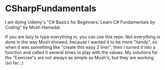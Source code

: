 # CSharpFundamentals
I am doing Udemy's "C# Basics for Beginners: Learn C# Fundamentals by Coding" by Mosh Hamedai.

If you are lazy to type everything in, you can use this repo. Not everything is done in the way Mosh showed, because I wanted it to be more "handy", so when it was something like "create this easy 2 liner", then I turned it into a function and called it several times to play with the values. My solutions for the "Exercise"s are not always as simple as Mosh's, but they are working (so far...)